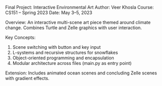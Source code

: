Final Project: Interactive Environmental Art
Author: Veer Khosla
Course: CS151 – Spring 2023
Date: May 3–5, 2023

Overview:
An interactive multi-scene art piece themed around climate change. Combines Turtle and Zelle graphics with user interaction.

Key Concepts:
1. Scene switching with button and key input
2. L-systems and recursive structures for snowflakes
3. Object-oriented programming and encapsulation
4. Modular architecture across files (main.py as entry point)

Extension:
Includes animated ocean scenes and concluding Zelle scenes with gradient effects.
